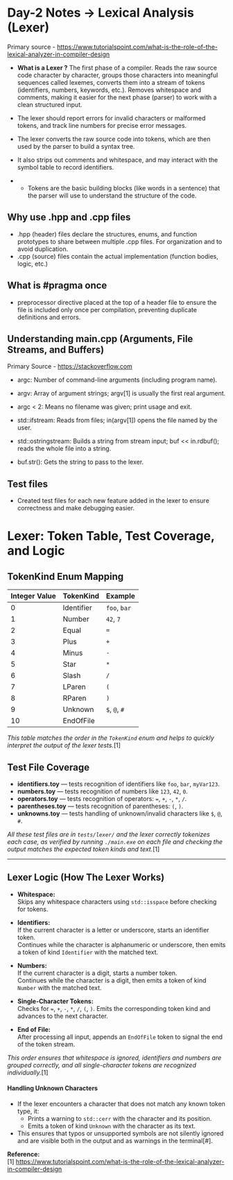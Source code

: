 # Day-2 Notes -> Lexical Analysis (Lexer)

Primary source - https://www.tutorialspoint.com/what-is-the-role-of-the-lexical-analyzer-in-compiler-design

- **What is a Lexer ?**
The first phase of a compiler. 
Reads the raw source code character by character, groups those characters into meaningful sequences called lexemes, converts them into a stream of tokens (identifiers, numbers, keywords, etc.). 
Removes whitespace and comments, making it easier for the next phase (parser) to work with a clean structured input.

- The lexer should report errors for invalid characters or malformed tokens, and track line numbers for precise error messages.

- The lexer converts the raw source code into tokens, which are then used by the parser to build a syntax tree.

- It also strips out comments and whitespace, and may interact with the symbol table to record identifiers.

- - Tokens are the basic building blocks (like words in a sentence) that the parser will use to understand the structure of the code.


## Why use .hpp and .cpp files
- .hpp (header) files declare the structures, enums, and function prototypes to share between multiple .cpp files. For organization and to avoid duplication.
- .cpp (source) files contain the actual implementation (function bodies, logic, etc.)

## What is #pragma once
- preprocessor directive placed at the top of a header file to ensure the file is included only once per compilation, preventing duplicate definitions and errors.  

## Understanding main.cpp (Arguments, File Streams, and Buffers)

Primary Source - https://stackoverflow.com

- argc: Number of command-line arguments (including program name).

- argv: Array of argument strings; argv[1] is usually the first real argument.

- argc < 2: Means no filename was given; print usage and exit.

- std::ifstream: Reads from files; in(argv[1]) opens the file named by the user.

- std::ostringstream: Builds a string from stream input; buf << in.rdbuf(); reads the whole file into a string.

- buf.str(): Gets the string to pass to the lexer.

## Test files 
- Created test files for each new feature added in the lexer to ensure correctness and make debugging easier.

# Lexer: Token Table, Test Coverage, and Logic

## TokenKind Enum Mapping

| Integer Value | TokenKind   | Example      |
|---------------|-------------|--------------|
| 0             | Identifier  | `foo`, `bar` |
| 1             | Number      | `42`, `7`    |
| 2             | Equal       | `=`          |
| 3             | Plus        | `+`          |
| 4             | Minus       | `-`          |
| 5             | Star        | `*`          |
| 6             | Slash       | `/`          |
| 7             | LParen      | `(`          |
| 8             | RParen      | `)`          |
| 9             | Unknown     | `$`, `@`, `#`|
| 10            | EndOfFile   |              |

*This table matches the order in the `TokenKind` enum and helps to quickly interpret the output of the lexer tests.*[1]


## Test File Coverage

- **identifiers.toy** — tests recognition of identifiers like `foo`, `bar`, `myVar123`.
- **numbers.toy** — tests recognition of numbers like `123`, `42`, `0`.
- **operators.toy** — tests recognition of operators: `=`, `+`, `-`, `*`, `/`.
- **parentheses.toy** — tests recognition of parentheses: `(`, `)`.
- **unknowns.toy** — tests handling of unknown/invalid characters like `$`, `@`, `#`.


*All these test files are in `tests/lexer/` and the lexer correctly tokenizes each case, as verified by running `./main.exe` on each file and checking the output matches the expected token kinds and text.*[1]

---

## Lexer Logic (How The Lexer Works)

- **Whitespace:**  
  Skips any whitespace characters using `std::isspace` before checking for tokens.

- **Identifiers:**  
  If the current character is a letter or underscore, starts an identifier token.  
  Continues while the character is alphanumeric or underscore, then emits a token of kind `Identifier` with the matched text.

- **Numbers:**  
  If the current character is a digit, starts a number token.  
  Continues while the character is a digit, then emits a token of kind `Number` with the matched text.

- **Single-Character Tokens:**  
  Checks for `=`, `+`, `-`, `*`, `/`, `(`, `)`.
  Emits the corresponding token kind and advances to the next character.

- **End of File:**  
  After processing all input, appends an `EndOfFile` token to signal the end of the token stream.

*This order ensures that whitespace is ignored, identifiers and numbers are grouped correctly, and all single-character tokens are recognized individually.*[1]

#### Handling Unknown Characters

- If the lexer encounters a character that does not match any known token type, it:
  - Prints a warning to `std::cerr` with the character and its position.
  - Emits a token of kind `Unknown` with the character as its text.
- This ensures that typos or unsupported symbols are not silently ignored and are visible both in the output and as warnings in the terminal[#].

**Reference:**  
[1] https://www.tutorialspoint.com/what-is-the-role-of-the-lexical-analyzer-in-compiler-design
